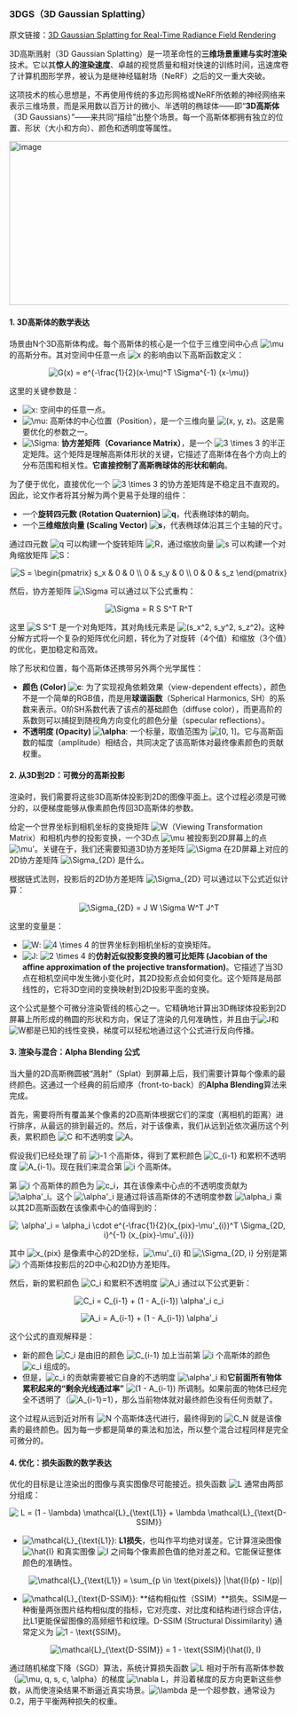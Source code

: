 ### 3DGS（3D Gaussian Splatting）

原文链接：[3D Gaussian Splatting for Real-Time Radiance Field Rendering](https://repo-sam.inria.fr/fungraph/3d-gaussian-splatting/3d_gaussian_splatting_high.pdf)

3D高斯溅射（3D Gaussian Splatting）是一项革命性的**三维场景重建与实时渲染**技术。它以其**惊人的渲染速度**、卓越的视觉质量和相对快速的训练时间，迅速席卷了计算机图形学界，被认为是继神经辐射场（NeRF）之后的又一重大突破。

这项技术的核心思想是，不再使用传统的多边形网格或NeRF所依赖的神经网络来表示三维场景，而是采用数以百万计的微小、半透明的椭球体——即“**3D高斯体**（3D Gaussians）”——来共同“描绘”出整个场景。每一个高斯体都拥有独立的位置、形状（大小和方向）、颜色和透明度等属性。

<img width="1415" height="296" alt="image" src="https://github.com/user-attachments/assets/95ba1c64-809d-445c-ac7d-b53d75982737" />


#### 1. 3D高斯体的数学表达

场景由N个3D高斯体构成。每个高斯体的核心是一个位于三维空间中心点 <img src="https://latex.codecogs.com/svg.latex?\mu" alt="\mu" /> 的高斯分布。其对空间中任意一点 <img src="https://latex.codecogs.com/svg.latex?x" alt="x" /> 的影响由以下高斯函数定义：

<p align="center">
<img src="https://latex.codecogs.com/svg.latex?G(x)%20%3D%20e%5E%7B-%5Cfrac%7B1%7D%7B2%7D(x-%5Cmu)%5ET%20%5CSigma%5E%7B-1%7D%20(x-%5Cmu)%7D" alt="G(x) = e^{-\frac{1}{2}(x-\mu)^T \Sigma^{-1} (x-\mu)}" />
</p>

这里的关键参数是：

* <img src="https://latex.codecogs.com/svg.latex?x" alt="x" />: 空间中的任意一点。
* <img src="https://latex.codecogs.com/svg.latex?\mu" alt="\mu" />: 高斯体的中心位置（Position），是一个三维向量 <img src="https://latex.codecogs.com/svg.latex?(x%2C%20y%2C%20z)" alt="(x, y, z)" />。这是需要优化的参数之一。
* <img src="https://latex.codecogs.com/svg.latex?\Sigma" alt="\Sigma" />: **协方差矩阵（Covariance Matrix）**，是一个 <img src="https://latex.codecogs.com/svg.latex?3%20%5Ctimes%203" alt="3 \times 3" /> 的半正定矩阵。这个矩阵是理解高斯体形状的关键，它描述了高斯体在各个方向上的分布范围和相关性。**它直接控制了高斯椭球体的形状和朝向**。

为了便于优化，直接优化一个 <img src="https://latex.codecogs.com/svg.latex?3%20%5Ctimes%203" alt="3 \times 3" /> 的协方差矩阵是不稳定且不直观的。因此，论文作者将其分解为两个更易于处理的组件：

* 一个**旋转四元数 (Rotation Quaternion) <img src="https://latex.codecogs.com/svg.latex?q" alt="q" />**，代表椭球体的朝向。
* 一个**三维缩放向量 (Scaling Vector) <img src="https://latex.codecogs.com/svg.latex?s" alt="s" />**，代表椭球体沿其三个主轴的尺寸。

通过四元数 <img src="https://latex.codecogs.com/svg.latex?q" alt="q" /> 可以构建一个旋转矩阵 <img src="https://latex.codecogs.com/svg.latex?R" alt="R" />，通过缩放向量 <img src="https://latex.codecogs.com/svg.latex?s" alt="s" /> 可以构建一个对角缩放矩阵 <img src="https://latex.codecogs.com/svg.latex?S" alt="S" />：

<p align="center">
<img src="https://latex.codecogs.com/svg.latex?S%20%3D%20%5Cbegin%7Bpmatrix%7D%20s_x%20%26%200%20%26%200%20%5C%5C%200%20%26%20s_y%20%26%200%20%5C%5C%200%20%26%200%20%26%20s_z%20%5Cend%7Bpmatrix%7D" alt="S = \begin{pmatrix} s_x & 0 & 0 \\ 0 & s_y & 0 \\ 0 & 0 & s_z \end{pmatrix}" />
</p>

然后，协方差矩阵 <img src="https://latex.codecogs.com/svg.latex?\Sigma" alt="\Sigma" /> 可以通过以下公式重构：

<p align="center">
<img src="https://latex.codecogs.com/svg.latex?%5CSigma%20%3D%20R%20S%20S%5ET%20R%5ET" alt="\Sigma = R S S^T R^T" />
</p>

这里 <img src="https://latex.codecogs.com/svg.latex?S%20S%5ET" alt="S S^T" /> 是一个对角矩阵，其对角线元素是 <img src="https://latex.codecogs.com/svg.latex?(s_x%5E2%2C%20s_y%5E2%2C%20s_z%5E2)" alt="(s_x^2, s_y^2, s_z^2)" />。这种分解方式将一个复杂的矩阵优化问题，转化为了对旋转（4个值）和缩放（3个值）的优化，更加稳定和高效。

除了形状和位置，每个高斯体还携带另外两个光学属性：

* **颜色 (Color) <img src="https://latex.codecogs.com/svg.latex?c" alt="c" />**: 为了实现视角依赖效果（view-dependent effects），颜色不是一个简单的RGB值，而是用**球谐函数**（Spherical Harmonics, SH）的系数来表示。0阶SH系数代表了该点的基础颜色（diffuse color），而更高阶的系数则可以捕捉到随视角方向变化的颜色分量（specular reflections）。
* **不透明度 (Opacity) <img src="https://latex.codecogs.com/svg.latex?%5Calpha" alt="\alpha" />**: 一个标量，取值范围为 <img src="https://latex.codecogs.com/svg.latex?%5B0%2C%201%5D" alt="[0, 1]" />。它与高斯函数的幅度（amplitude）相结合，共同决定了该高斯体对最终像素颜色的贡献权重。

#### 2. 从3D到2D：可微分的高斯投影

渲染时，我们需要将这些3D高斯体投影到2D的图像平面上。这个过程必须是可微分的，以便梯度能够从像素颜色传回3D高斯体的参数。

给定一个世界坐标到相机坐标的变换矩阵 <img src="https://latex.codecogs.com/svg.latex?W" alt="W" />（Viewing Transformation Matrix）和相机内参的投影变换，一个3D点 <img src="https://latex.codecogs.com/svg.latex?%5Cmu" alt="\mu" /> 被投影到2D屏幕上的点 <img src="https://latex.codecogs.com/svg.latex?%5Cmu%27" alt="\mu'" />。关键在于，我们还需要知道3D协方差矩阵 <img src="https://latex.codecogs.com/svg.latex?%5CSigma" alt="\Sigma" /> 在2D屏幕上对应的2D协方差矩阵 <img src="https://latex.codecogs.com/svg.latex?%5CSigma_%7B2D%7D" alt="\Sigma_{2D}" /> 是什么。

根据链式法则，投影后的2D协方差矩阵 <img src="https://latex.codecogs.com/svg.latex?%5CSigma_%7B2D%7D" alt="\Sigma_{2D}" /> 可以通过以下公式近似计算：

<p align="center">
<img src="https://latex.codecogs.com/svg.latex?%5CSigma_%7B2D%7D%20%3D%20J%20W%20%5CSigma%20W%5ET%20J%5ET" alt="\Sigma_{2D} = J W \Sigma W^T J^T" />
</p>

这里的变量是：

* <img src="https://latex.codecogs.com/svg.latex?W" alt="W" />: <img src="https://latex.codecogs.com/svg.latex?4%20%5Ctimes%204" alt="4 \times 4" /> 的世界坐标到相机坐标的变换矩阵。
* <img src="https://latex.codecogs.com/svg.latex?J" alt="J" />: <img src="https://latex.codecogs.com/svg.latex?2%20%5Ctimes%204" alt="2 \times 4" /> 的**仿射近似投影变换的雅可比矩阵 (Jacobian of the affine approximation of the projective transformation)**。它描述了当3D点在相机空间中发生微小变化时，其2D投影点会如何变化。这个矩阵是局部线性的，它将3D空间的变换映射到2D投影平面的变换。

这个公式是整个可微分渲染管线的核心之一。它精确地计算出3D椭球体投影到2D屏幕上所形成的椭圆的形状和方向，保证了渲染的几何准确性，并且由于<img src="https://latex.codecogs.com/svg.latex?J" alt="J" />和<img src="https://latex.codecogs.com/svg.latex?W" alt="W" />都是已知的线性变换，梯度可以轻松地通过这个公式进行反向传播。

#### 3. 渲染与混合：Alpha Blending 公式

当大量的2D高斯椭圆被“溅射”（Splat）到屏幕上后，我们需要计算每个像素的最终颜色。这通过一个经典的前后顺序（front-to-back）的**Alpha Blending**算法来完成。

首先，需要将所有覆盖某个像素的2D高斯体根据它们的深度（离相机的距离）进行排序，从最远的排到最近的。然后，对于该像素，我们从远到近依次遍历这个列表，累积颜色 <img src="https://latex.codecogs.com/svg.latex?C" alt="C" /> 和不透明度 <img src="https://latex.codecogs.com/svg.latex?A" alt="A" />。

假设我们已经处理了前 <img src="https://latex.codecogs.com/svg.latex?i-1" alt="i-1" /> 个高斯体，得到了累积颜色 <img src="https://latex.codecogs.com/svg.latex?C_%7Bi-1%7D" alt="C_{i-1}" /> 和累积不透明度 <img src="https://latex.codecogs.com/svg.latex?A_%7Bi-1%7D" alt="A_{i-1}" />。现在我们来混合第 <img src="https://latex.codecogs.com/svg.latex?i" alt="i" /> 个高斯体。

第 <img src="https://latex.codecogs.com/svg.latex?i" alt="i" /> 个高斯体的颜色为 <img src="https://latex.codecogs.com/svg.latex?c_i" alt="c_i" />，其在该像素中心点的不透明度贡献为 <img src="https://latex.codecogs.com/svg.latex?%5Calpha%27_i" alt="\alpha'_i" />。这个 <img src="https://latex.codecogs.com/svg.latex?%5Calpha%27_i" alt="\alpha'_i" /> 是通过将该高斯体的不透明度参数 <img src="https://latex.codecogs.com/svg.latex?%5Calpha_i" alt="\alpha_i" /> 乘以其2D高斯函数在该像素中心的值得到的：

<p align="center">
<img src="https://latex.codecogs.com/svg.latex?%5Calpha%27_i%20%3D%20%5Calpha_i%20%5Ccdot%20e%5E%7B-%5Cfrac%7B1%7D%7B2%7D(x_%7Bpix%7D-%5Cmu%27_%7Bi%7D)%5ET%20%5CSigma_%7B2D%2C%20i%7D%5E%7B-1%7D%20(x_%7Bpix%7D-%5Cmu%27_%7Bi%7D)%7D" alt="\alpha'_i = \alpha_i \cdot e^{-\frac{1}{2}(x_{pix}-\mu'_{i})^T \Sigma_{2D, i}^{-1} (x_{pix}-\mu'_{i})}" />
</p>

其中 <img src="https://latex.codecogs.com/svg.latex?x_%7Bpix%7D" alt="x_{pix}" /> 是像素中心的2D坐标，<img src="https://latex.codecogs.com/svg.latex?%5Cmu%27_%7Bi%7D" alt="\mu'_{i}" /> 和 <img src="https://latex.codecogs.com/svg.latex?%5CSigma_%7B2D%2C%20i%7D" alt="\Sigma_{2D, i}" /> 分别是第 <img src="https://latex.codecogs.com/svg.latex?i" alt="i" /> 个高斯体投影后的2D中心和2D协方差矩阵。

然后，新的累积颜色 <img src="https://latex.codecogs.com/svg.latex?C_i" alt="C_i" /> 和累积不透明度 <img src="https://latex.codecogs.com/svg.latex?A_i" alt="A_i" /> 通过以下公式更新：

<p align="center">
<img src="https://latex.codecogs.com/svg.latex?C_i%20%3D%20C_%7Bi-1%7D%20%2B%20(1%20-%20A_%7Bi-1%7D)%20%5Calpha%27_i%20c_i" alt="C_i = C_{i-1} + (1 - A_{i-1}) \alpha'_i c_i" />
</p>

<p align="center">
<img src="https://latex.codecogs.com/svg.latex?A_i%20%3D%20A_%7Bi-1%7D%20%2B%20(1%20-%20A_%7Bi-1%7D)%20%5Calpha%27_i" alt="A_i = A_{i-1} + (1 - A_{i-1}) \alpha'_i" />
</p>

这个公式的直观解释是：
* 新的颜色 <img src="https://latex.codecogs.com/svg.latex?C_i" alt="C_i" /> 是由旧的颜色 <img src="https://latex.codecogs.com/svg.latex?C_%7Bi-1%7D" alt="C_{i-1}" /> 加上当前第 <img src="https://latex.codecogs.com/svg.latex?i" alt="i" /> 个高斯体的颜色 <img src="https://latex.codecogs.com/svg.latex?c_i" alt="c_i" /> 组成的。
* 但是，<img src="https://latex.codecogs.com/svg.latex?c_i" alt="c_i" /> 的贡献需要被它自身的不透明度 <img src="https://latex.codecogs.com/svg.latex?%5Calpha%27_i" alt="\alpha'_i" /> 和**它前面所有物体累积起来的“剩余光线通过率”** <img src="https://latex.codecogs.com/svg.latex?(1%20-%20A_%7Bi-1%7D)" alt="(1 - A_{i-1})" /> 所调制。如果前面的物体已经完全不透明了（<img src="https://latex.codecogs.com/svg.latex?A_%7Bi-1%7D%3D1" alt="A_{i-1}=1" />），那么当前物体就对最终颜色没有任何贡献了。

这个过程从远到近对所有 <img src="https://latex.codecogs.com/svg.latex?N" alt="N" /> 个高斯体迭代进行，最终得到的 <img src="https://latex.codecogs.com/svg.latex?C_N" alt="C_N" /> 就是该像素的最终颜色。因为每一步都是简单的乘法和加法，所以整个混合过程同样是完全可微分的。

#### 4. 优化：损失函数的数学表达

优化的目标是让渲染出的图像与真实图像尽可能接近。损失函数 <img src="https://latex.codecogs.com/svg.latex?L" alt="L" /> 通常由两部分组成：

<p align="center">
<img src="https://latex.codecogs.com/svg.latex?L%20%3D%20(1%20-%20%5Clambda)%20%5Cmathcal%7BL%7D_%7B%5Ctext%7BL1%7D%7D%20%2B%20%5Clambda%20%5Cmathcal%7BL%7D_%7B%5Ctext%7BD-SSIM%7D%7D" alt="L = (1 - \lambda) \mathcal{L}_{\text{L1}} + \lambda \mathcal{L}_{\text{D-SSIM}}" />
</p>

* <img src="https://latex.codecogs.com/svg.latex?%5Cmathcal%7BL%7D_%7B%5Ctext%7BL1%7D%7D" alt="\mathcal{L}_{\text{L1}}" />: **L1损失**，也叫作平均绝对误差。它计算渲染图像 <img src="https://latex.codecogs.com/svg.latex?%5Chat%7BI%7D" alt="\hat{I}" /> 和真实图像 <img src="https://latex.codecogs.com/svg.latex?I" alt="I" /> 之间每个像素颜色值的绝对差之和。它能保证整体颜色的准确性。
    
    <p align="center">
    <img src="https://latex.codecogs.com/svg.latex?%5Cmathcal%7BL%7D_%7B%5Ctext%7BL1%7D%7D%20%3D%20%5Csum_%7Bp%20%5Cin%20%5Ctext%7Bpixels%7D%7D%20%7C%5Chat%7BI%7D(p)%20-%20I(p)%7C" alt="\mathcal{L}_{\text{L1}} = \sum_{p \in \text{pixels}} |\hat{I}(p) - I(p)|" />
    </p>
    
* <img src="https://latex.codecogs.com/svg.latex?%5Cmathcal%7BL%7D_%7B%5Ctext%7BD-SSIM%7D%7D" alt="\mathcal{L}_{\text{D-SSIM}}" />: **结构相似性（SSIM）**损失。SSIM是一种衡量两张图片结构相似度的指标，它对亮度、对比度和结构进行综合评估，比L1更能保留图像的高频细节和纹理。D-SSIM (Structural Dissimilarity) 通常定义为 <img src="https://latex.codecogs.com/svg.latex?1%20-%20%5Ctext%7BSSIM%7D" alt="1 - \text{SSIM}" />。
    
    <p align="center">
    <img src="https://latex.codecogs.com/svg.latex?%5Cmathcal%7BL%7D_%7B%5Ctext%7BD-SSIM%7D%7D%20%3D%201%20-%20%5Ctext%7BSSIM%7D(%5Chat%7BI%7D%2C%20I)" alt="\mathcal{L}_{\text{D-SSIM}} = 1 - \text{SSIM}(\hat{I}, I)" />
    </p>

通过随机梯度下降（SGD）算法，系统计算损失函数 <img src="https://latex.codecogs.com/svg.latex?L" alt="L" /> 相对于所有高斯体参数（<img src="https://latex.codecogs.com/svg.latex?%5Cmu%2C%20q%2C%20s%2C%20c%2C%20%5Calpha" alt="\mu, q, s, c, \alpha" />）的梯度 <img src="https://latex.codecogs.com/svg.latex?%5Cnabla%20L" alt="\nabla L" />，并沿着梯度的反方向更新这些参数，从而使渲染结果不断逼近真实场景。<img src="https://latex.codecogs.com/svg.latex?%5Clambda" alt="\lambda" /> 是一个超参数，通常设为0.2，用于平衡两种损失的权重。
